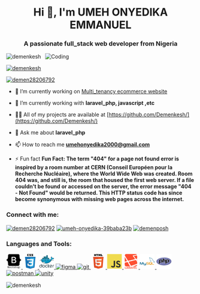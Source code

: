 <h1 align="center">Hi 👋, I'm UMEH ONYEDIKA EMMANUEL</h1>

<h3 align="center">A passionate full_stack web developer from Nigeria</h3>


<p align="left"> <img align="right" alt="Coding" width="400" src="[https://iconscout.com/lottie-animation/freelance-developer-working-on-laptop-4337850](https://www.google.com/url?sa=i&url=https%3A%2F%2Ficonscout.com%2Flotties%2Fprogram-tester&psig=AOvVaw3v62LeAE88M0mQ4oJ8DjCT&ust=1700434321055000&source=images&cd=vfe&opi=89978449&ved=0CBEQjRxqFwoTCIjM7M_RzoIDFQAAAAAdAAAAABAF)" alt="demenkesh" /></p>

<p align="left"> <img src="https://komarev.com/ghpvc/?username=demenkesh&label=Profile%20views&color=0e75b6&style=flat" alt="demenkesh" /> </p>

<p align="left"> <a href="https://github.com/ryo-ma/github-profile-trophy"><img src="https://github-profile-trophy.vercel.app/?username=demenkesh" alt="demenkesh" /></a> </p>

<p align="left"> <a href="https://twitter.com/demen28206792" target="blank"><img src="https://img.shields.io/twitter/follow/demen28206792?logo=twitter&style=for-the-badge" alt="demen28206792" /></a> </p>

- 🔭 I’m currently working on [Multi_tenancy ecommerce website](https://megascrypto.com/)

- 🌱 I’m currently working with **laravel_php, javascript ,etc**

- 👨‍💻 All of my projects are available at [https://github.com/Demenkesh/](https://github.com/Demenkesh/)

- 💬 Ask me about **laravel_php**

- 📫 How to reach me **umehonyedika2000@gmail.com**

- ⚡ Fun fact **Fun Fact: The term "404" for a page not found error is inspired by a room number at CERN (Conseil Européen pour la Recherche Nucléaire), where the World Wide Web was created. Room 404 was, and still is, the room that housed the first web server. If a file couldn't be found or accessed on the server, the error message "404 - Not Found" would be returned. This HTTP status code has since become synonymous with missing web pages across the internet.**

<h3 align="left">Connect with me:</h3>
<p align="left">
<a href="https://twitter.com/demen28206792" target="blank"><img align="center" src="https://raw.githubusercontent.com/rahuldkjain/github-profile-readme-generator/master/src/images/icons/Social/twitter.svg" alt="demen28206792" height="30" width="40" /></a>
<a href="https://linkedin.com/in/umeh-onyedika-39baba23b" target="blank"><img align="center" src="https://raw.githubusercontent.com/rahuldkjain/github-profile-readme-generator/master/src/images/icons/Social/linked-in-alt.svg" alt="umeh-onyedika-39baba23b" height="30" width="40" /></a>
<a href="https://instagram.com/demenposh" target="blank"><img align="center" src="https://raw.githubusercontent.com/rahuldkjain/github-profile-readme-generator/master/src/images/icons/Social/instagram.svg" alt="demenposh" height="30" width="40" /></a>
</p>

<h3 align="left">Languages and Tools:</h3>
<p align="left"> <a href="https://getbootstrap.com" target="_blank" rel="noreferrer"> <img src="https://raw.githubusercontent.com/devicons/devicon/master/icons/bootstrap/bootstrap-plain-wordmark.svg" alt="bootstrap" width="40" height="40"/> </a> <a href="https://www.w3schools.com/css/" target="_blank" rel="noreferrer"> <img src="https://raw.githubusercontent.com/devicons/devicon/master/icons/css3/css3-original-wordmark.svg" alt="css3" width="40" height="40"/> </a> <a href="https://www.docker.com/" target="_blank" rel="noreferrer"> <img src="https://raw.githubusercontent.com/devicons/devicon/master/icons/docker/docker-original-wordmark.svg" alt="docker" width="40" height="40"/> </a> <a href="https://www.figma.com/" target="_blank" rel="noreferrer"> <img src="https://www.vectorlogo.zone/logos/figma/figma-icon.svg" alt="figma" width="40" height="40"/> </a> <a href="https://git-scm.com/" target="_blank" rel="noreferrer"> <img src="https://www.vectorlogo.zone/logos/git-scm/git-scm-icon.svg" alt="git" width="40" height="40"/> </a> <a href="https://www.w3.org/html/" target="_blank" rel="noreferrer"> <img src="https://raw.githubusercontent.com/devicons/devicon/master/icons/html5/html5-original-wordmark.svg" alt="html5" width="40" height="40"/> </a> <a href="https://developer.mozilla.org/en-US/docs/Web/JavaScript" target="_blank" rel="noreferrer"> <img src="https://raw.githubusercontent.com/devicons/devicon/master/icons/javascript/javascript-original.svg" alt="javascript" width="40" height="40"/> </a> <a href="https://laravel.com/" target="_blank" rel="noreferrer"> <img src="https://raw.githubusercontent.com/devicons/devicon/master/icons/laravel/laravel-plain-wordmark.svg" alt="laravel" width="40" height="40"/> </a> <a href="https://www.mysql.com/" target="_blank" rel="noreferrer"> <img src="https://raw.githubusercontent.com/devicons/devicon/master/icons/mysql/mysql-original-wordmark.svg" alt="mysql" width="40" height="40"/> </a> <a href="https://www.php.net" target="_blank" rel="noreferrer"> <img src="https://raw.githubusercontent.com/devicons/devicon/master/icons/php/php-original.svg" alt="php" width="40" height="40"/> </a> <a href="https://postman.com" target="_blank" rel="noreferrer"> <img src="https://www.vectorlogo.zone/logos/getpostman/getpostman-icon.svg" alt="postman" width="40" height="40"/> </a> <a href="https://unity.com/" target="_blank" rel="noreferrer"> <img src="https://www.vectorlogo.zone/logos/unity3d/unity3d-icon.svg" alt="unity" width="40" height="40"/> </a> </p>

<p><img align="center" src="https://github-readme-stats.vercel.app/api/top-langs?username=demenkesh&show_icons=true&locale=en&layout=compact" alt="demenkesh" /></p>
